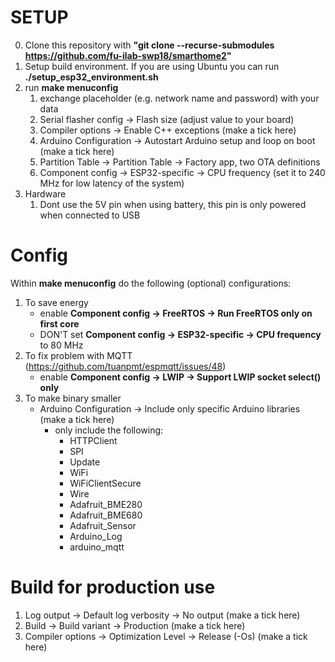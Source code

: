 # SETUP

0. Clone this repository with **"git clone --recurse-submodules https://github.com/fu-ilab-swp18/smarthome2"**
1. Setup build environment. If you are using Ubuntu you can run **./setup_esp32_environment.sh**
2. run **make menuconfig**
    1. exchange placeholder (e.g. network name and password) with your data
    2. Serial flasher config -> Flash size (adjust value to your board)
    3. Compiler options -> Enable C++ exceptions (make a tick here)
    4. Arduino Configuration -> Autostart Arduino setup and loop on boot (make a tick here)
    5. Partition Table -> Partition Table -> Factory app, two OTA definitions
    6. Component config -> ESP32-specific -> CPU frequency (set it to 240 MHz for low latency of the system)
3. Hardware
    1. Dont use the 5V pin when using battery, this pin is only powered when connected to USB

# Config
Within **make menuconfig** do the following (optional) configurations:
1. To save energy
    - enable **Component config -> FreeRTOS -> Run FreeRTOS only on first core**
    - DON'T set **Component config -> ESP32-specific -> CPU frequency** to 80 MHz
2. To fix problem with MQTT (https://github.com/tuanpmt/espmqtt/issues/48)
    - enable **Component config -> LWIP -> Support LWIP socket select() only**
3. To make binary smaller
    - Arduino Configuration -> Include only specific Arduino libraries (make a tick here)
        - only include the following:
            - HTTPClient
            - SPI
            - Update
            - WiFi
            - WiFiClientSecure
            - Wire
            - Adafruit_BME280
            - Adafruit_BME680
            - Adafruit_Sensor
            - Arduino_Log
            - arduino_mqtt

# Build for production use
1. Log output -> Default log verbosity -> No output (make a tick here)
2. Build -> Build variant -> Production (make a tick here)
3. Compiler options -> Optimization Level -> Release (-Os) (make a tick here)
